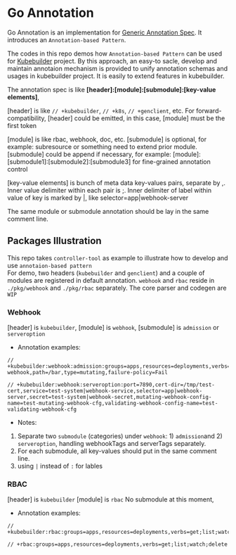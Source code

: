 # Go Annotation
Go Annotation is an implementation for [Generic Annotation Spec](https://github.com/kubernetes-sigs/kubebuilder/issues/554).
It introduces an `Annotation-based Pattern`.

The codes in this repo demos how `Annotation-based Pattern` can be used for [Kubebuilder](https://github.com/kubernetes-sigs/kubebuilder) project. By this approach, an easy-to sacle, develop and maintain annotaion mechanism is provided to unify annotation schemas and usages in kubebuilder project. It is easily to extend features in kubebuilder.

The annotation spec is like **[header]:[module]:[submodule]:[key-value elements]**,

[header] is like `// +kubebuilder`, `// +k8s`, `// +genclient`, etc. For forward-compatibility, [header] could be emitted, in this case, [module] must be the first token

[module] is like rbac, webhook, doc, etc. [submodule] is optional, for example: subresource or something need to extend prior module. [submodule] could be append if necessary, for example: [module]:[submodule1]:[submodule2]:[submodule3] for fine-grained annotation control

[key-value elements] is bunch of meta data key-values pairs, separate by ,. Inner value delimiter within each pair is ;. Inner delimiter of label within value of key is marked by |, like selector=app|webhook-server

The same module or submodule annotation should be lay in the same comment line.

## Packages Illustration
This repo takes `controller-tool` as example to illustrate how to develop and use `annotaion-based pattern`  
For demo, two headers (`kubebuilder` and `genclient`) and a couple of modules are registered in default annotation.
`webhook` and `rbac` reside in `./pkg/webhook` and `./pkg/rbac` separately. The core parser and codegen are `WIP`

### Webhook
[header] is `kubebuilder`,
[module] is `webhook`,
[submodule] is `admission` or `serveroption`

- Annotation examples:
```golang
// +kubebuilder:webhook:admission:groups=apps,resources=deployments,verbs=CREATE;UPDATE,name=bar-webhook,path=/bar,type=mutating,failure-policy=Fail

// +kubebuilder:webhook:serveroption:port=7890,cert-dir=/tmp/test-cert,service=test-system|webhook-service,selector=app|webhook-server,secret=test-system|webhook-secret,mutating-webhook-config-name=test-mutating-webhook-cfg,validating-webhook-config-name=test-validating-webhook-cfg
```
- Notes:
1. Separate two `submodule` (categories) under `webhook`: 1) `admission`and 2) `serveroption`, handling webhookTags and serverTags separately.
2. For each submodule, all key-values should put in the same comment line.
3. using `|` instead of `:` for lables

### RBAC
[header] is `kubebuilder`
[module] is `rbac`
No submodule at this moment,

- Annotation examples:
```golang
// +kubebuilder:rbac:groups=apps,resources=deployments,verbs=get;list;watch;delete

// +rbac:groups=apps,resources=deployments,verbs=get;list;watch;delete
```
